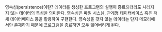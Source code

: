 

영속성(persistence)이란?
데이터를 생성한 프로그램의 실행이 종료되더라도 사라지지 않는 데이터의 특성을 의미한다.
영속성은 파일 시스템, 관계형 테이터베이스 혹은 객체 데이터베이스 등을 활용하여 구현한다.
영속성을 갖지 않는 데이터는 단지 메모리에서만 존재하기 때문에 프로그램을 종료하면 모두 잃어버리게 된다.